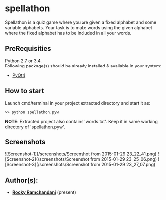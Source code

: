 # spellathon
Spellathon is a quiz game where you are given a fixed alphabet and some variable alphabets. Your task is to make words using the given alphabet where the fixed alphabet has to be included in all your words. 


## PreRequisities

Python 2.7 or 3.4.
<br> Following package(s) should be already installed & available in your system:

* <a href="https://riverbankcomputing.com/software/pyqt/download">PyQt4</a>



## How to start

Launch cmd/terminal in your project extracted directory and start it as:
```
>> python spellathon.pyw
```
**NOTE**: Extracted project also contains 'words.txt'. Keep it in same working directory of 'spellathon.pyw'.


## Screenshots

![Screenshot-1](/screenshots/Screenshot from 2015-01-29 23_22_41.png)
![Screenshot-2](/screenshots/Screenshot from 2015-01-29 23_25_06.png)
![Screenshot-3](/screenshots/Screenshot from 2015-01-29 23_27_07.png)


## Author(s):

* **<a href="mailto:riverdale1109@gmail.com">Rocky Ramchandani</a>**              (present)
